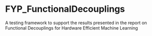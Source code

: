 # FYP_FunctionalDecouplings
A testing framework to support the results presented in the report on Functional Decouplings for Hardware Efficient Machine Learning
